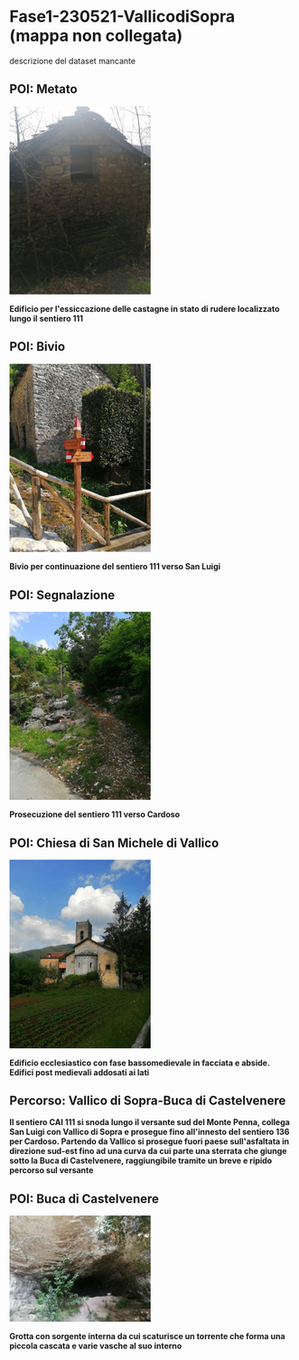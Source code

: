 # Fase1-230521-VallicodiSopra (mappa non collegata)
descrizione del dataset mancante
## POI: Metato
[<img src='/vignettes/bde34d1e-856e-47b3-89fb-d40a9faac2ab.jpg' width='250'/>](/vignettes/bde34d1e-856e-47b3-89fb-d40a9faac2ab.jpg) 

**Edificio per l'essiccazione delle castagne in stato di rudere localizzato lungo il sentiero 111**
## POI: Bivio
[<img src='/vignettes/MKGqPfTG.jpg' width='250'/>](/vignettes/MKGqPfTG.jpg) 

**Bivio per continuazione del sentiero 111 verso San Luigi**
## POI: Segnalazione
[<img src='/vignettes/xdxWbX0k.jpg' width='250'/>](/vignettes/xdxWbX0k.jpg) 

**Prosecuzione del sentiero 111 verso Cardoso**
## POI: Chiesa di San Michele di Vallico
[<img src='/vignettes/0yNx4RHq.jpg' width='250'/>](/vignettes/0yNx4RHq.jpg) 

**Edificio ecclesiastico con fase bassomedievale in facciata e abside. Edifici post medievali addosati ai lati**
## Percorso: Vallico di Sopra-Buca di Castelvenere
**Il sentiero CAI 111 si snoda lungo il versante sud del Monte Penna, collega San Luigi con Vallico di Sopra e prosegue fino all'innesto del sentiero 136 per Cardoso. Partendo da Vallico si prosegue fuori paese sull'asfaltata in direzione sud-est fino ad una curva da cui parte una sterrata che giunge sotto la Buca di Castelvenere, raggiungibile tramite un breve e ripido percorso sul versante**
## POI: Buca di Castelvenere
[<img src='/vignettes/SxH5fwBd.jpg' width='250'/>](/vignettes/SxH5fwBd.jpg) 

**Grotta con sorgente interna da cui scaturisce un torrente che forma una piccola cascata e varie vasche al suo interno**
